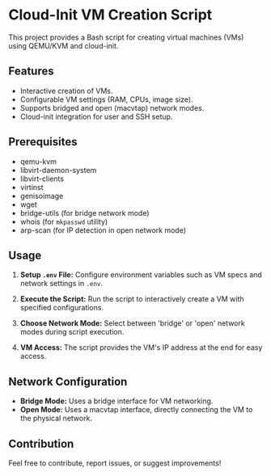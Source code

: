 # Cloud-Init VM Creation Script

This project provides a Bash script for creating virtual machines (VMs) using QEMU/KVM and cloud-init.

## Features

- Interactive creation of VMs.
- Configurable VM settings (RAM, CPUs, image size).
- Supports bridged and open (macvtap) network modes.
- Cloud-init integration for user and SSH setup.

## Prerequisites

- qemu-kvm
- libvirt-daemon-system
- libvirt-clients
- virtinst
- genisoimage
- wget
- bridge-utils (for bridge network mode)
- whois (for `mkpasswd` utility)
- arp-scan (for IP detection in open network mode)

## Usage

1. **Setup `.env` File:**
   Configure environment variables such as VM specs and network settings in `.env`.

2. **Execute the Script:**
   Run the script to interactively create a VM with specified configurations.

3. **Choose Network Mode:**
   Select between 'bridge' or 'open' network modes during script execution.

4. **VM Access:**
   The script provides the VM's IP address at the end for easy access.

## Network Configuration

- **Bridge Mode:** Uses a bridge interface for VM networking.
- **Open Mode:** Uses a macvtap interface, directly connecting the VM to the physical network.

## Contribution

Feel free to contribute, report issues, or suggest improvements!
